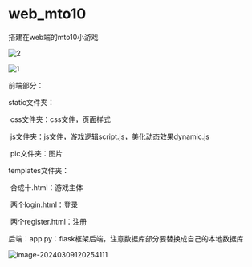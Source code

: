 # web_mto10


搭建在web端的mto10小游戏

![2](C:\Users\郭嘉\Desktop\2.png)

![1](C:\Users\郭嘉\Desktop\1.png)

前端部分：

static文件夹：

​		css文件夹：css文件，页面样式

​		js文件夹：js文件，游戏逻辑script.js，美化动态效果dynamic.js

​		pic文件夹：图片

templates文件夹：

​		合成十.html：游戏主体

​		两个login.html：登录

​		两个register.html：注册

后端：app.py：flask框架后端，注意数据库部分要替换成自己的本地数据库

![image-20240309120254111](C:\Users\郭嘉\AppData\Roaming\Typora\typora-user-images\image-20240309120254111.png)



​		
